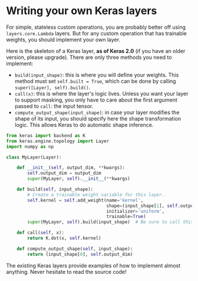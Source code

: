 # Writing your own Keras layers

For simple, stateless custom operations, you are probably better off using `layers.core.Lambda` layers. But for any custom operation that has trainable weights, you should implement your own layer.

Here is the skeleton of a Keras layer, **as of Keras 2.0** (if you have an older version, please upgrade). There are only three methods you need to implement:

- `build(input_shape)`: this is where you will define your weights. This method must set `self.built = True`, which can be done by calling `super([Layer], self).build()`.
- `call(x)`: this is where the layer's logic lives. Unless you want your layer to support masking, you only have to care about the first argument passed to `call`: the input tensor.
- `compute_output_shape(input_shape)`: in case your layer modifies the shape of its input, you should specify here the shape transformation logic. This allows Keras to do automatic shape inference.

```python
from keras import backend as K
from keras.engine.topology import Layer
import numpy as np

class MyLayer(Layer):

    def __init__(self, output_dim, **kwargs):
        self.output_dim = output_dim
        super(MyLayer, self).__init__(**kwargs)

    def build(self, input_shape):
        # Create a trainable weight variable for this layer.
        self.kernel = self.add_weight(name='kernel',
                                      shape=(input_shape[1], self.output_dim),
                                      initializer='uniform',
                                      trainable=True)
        super(MyLayer, self).build(input_shape)  # Be sure to call this somewhere!

    def call(self, x):
        return K.dot(x, self.kernel)

    def compute_output_shape(self, input_shape):
        return (input_shape[0], self.output_dim)
```

The existing Keras layers provide examples of how to implement almost anything. Never hesitate to read the source code!
